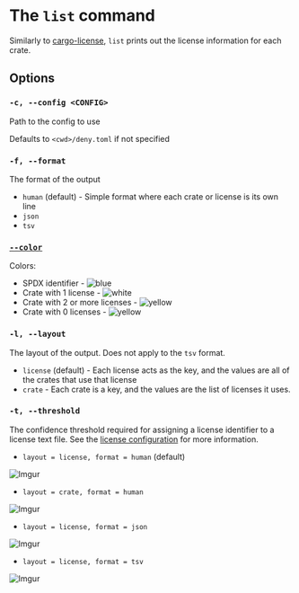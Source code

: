 # The `list` command

Similarly to [cargo-license](https://github.com/onur/cargo-license), `list` prints out the license information for each crate.

## Options

### `-c, --config <CONFIG>`

Path to the config to use

Defaults to `<cwd>/deny.toml` if not specified

### `-f, --format`

The format of the output

* `human` (default) - Simple format where each crate or license is its own line
* `json`
* `tsv`

### [`--color`](../cli/common.md#--color)

Colors:

* SPDX identifier - ![blue](https://placehold.it/15/5dade2/000000?text=+)
* Crate with 1 license - ![white](https://placehold.it/15/717d7e/000000?text=+)
* Crate with 2 or more licenses - ![yellow](https://placehold.it/15/f1c40f/000000?text=+)
* Crate with 0 licenses - ![yellow](https://placehold.it/15/e74c3c/000000?text=+)

### `-l, --layout`

The layout of the output. Does not apply to the `tsv` format.

* `license` (default) - Each license acts as the key, and the values are all of the crates that use that license
* `crate` - Each crate is a key, and the values are the list of licenses it uses.

### `-t, --threshold`

The confidence threshold required for assigning a license identifier to a license text file. See the [license configuration](../checks/licenses/cfg.md#the-confidence-threshold-field-optional) for more information.

* `layout = license, format = human` (default)

![Imgur](https://i.imgur.com/Iejfc7h.png)

* `layout = crate, format = human`

![Imgur](https://i.imgur.com/zZdcFXI.png)

* `layout = license, format = json`

![Imgur](https://i.imgur.com/wC2R0ym.png)

* `layout = license, format = tsv`

![Imgur](https://i.imgur.com/14l8a5K.png)
